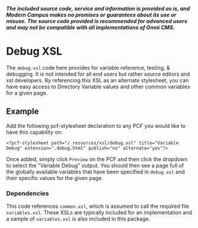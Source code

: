 ***The included source code, service and information is provided as is, and Modern Campus makes no promises or guarantees about its use or misuse. The source code provided is recommended for advanced users and may not be compatible with all implementations of Omni CMS.***

# Debug XSL

The `debug.xsl` code here provides for variable reference, testing, & debugging. It is not intended for all end users but rather source editors and xsl developers. By referencing this XSL as an alternate stylesheet, you can have easy access to Directory Variable values and other common variables for a given page. 

## Example

Add the following pcf-stylesheet declaration to any PCF you would like to have this capability on:

```
<?pcf-stylesheet path="/_resources/xsl/debug.xsl" title="Variable Debug" extension=".debug.html" publish="no" alternate="yes"?>
```

Once added, simply click `Preview` on the PCF and then click the dropdown to select the "Variable Debug" output. You should then see a page full of the globally available variables that have been specified in `debug.xsl` and their specific values for the given page. 

### Dependencies

This code references `common.xsl`, which is assumed to call the required file `variables.xsl`. These XSLs are typically included for an implementation and a sample of `variables.xsl` is also included in this package. 
